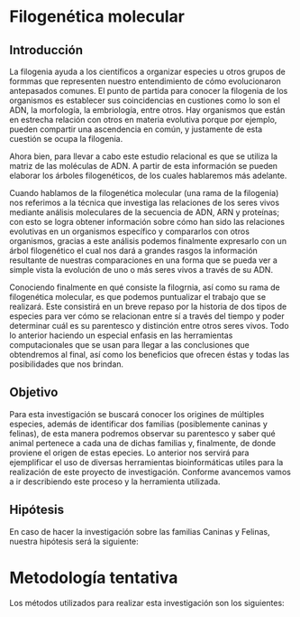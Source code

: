 # Filogenética molecular

## Introducción

La filogenia ayuda a los científicos a organizar especies u otros grupos de formmas que representen nuestro
entendimiento de cómo evolucionaron antepasados comunes. El punto de partida para conocer la filogenia de los
organismos es establecer sus coincidencias en custiones como lo son el ADN, la morfología, la embriología, entre
otros. Hay organismos que están en estrecha relación con otros en materia evolutiva porque por ejemplo,
pueden compartir una ascendencia en común, y justamente de esta cuestión se ocupa la filogenia.

Ahora bien, para llevar a cabo este estudio relacional es que se utiliza la matriz de las moléculas de ADN. A partir
de esta información se pueden elaborar los árboles filogenéticos, de los cuales hablaremos más adelante.

Cuando hablamos de la filogenética molecular (una rama de la filogenia) nos referimos a la técnica que investiga las relaciones
de los seres vivos mediante análisis moleculares de la secuencia de ADN, ARN y proteínas; con esto se logra obtener información
sobre cómo han sido las relaciones evolutivas en un organismos específico y compararlos con otros organismos, gracias a este análisis
podemos finalmente expresarlo con un árbol filogenético el cual nos dará a grandes rasgos la información resultante de nuestras 
comparaciones en una forma que se pueda ver a simple vista la evolución de uno o más seres vivos a través de su ADN.

Conociendo finalmente en qué consiste la filogrnia, así como su rama de filogenética molecular, es que podemos puntualizar el trabajo
que se realizará. Este consistirá en un breve repaso por la historia de dos tipos de especies para ver cómo se relacionan entre sí a través
del tiempo y poder determinar cuál es su parentesco y distinción entre otros seres vivos. Todo lo anterior haciendo un especial enfasis en las herramientas
computacionales que se usan para llegar a las conclusiones que obtendremos al final, así como los beneficios que ofrecen éstas y 
todas las posibilidades que nos brindan.

## Objetivo

Para esta investigación se buscará conocer los origines de múltiples especies, además de identificar dos familias (posiblemente caninas y felinas),
de esta manera podremos observar su parentesco y saber qué animal pertenece a cada una de dichas familias y, finalmente, de donde proviene el origen 
de estas epecies. Lo anterior nos servirá para ejemplificar el uso de diversas herramientas bioinformáticas utiles para la realización de este
proyecto de investigación. Conforme avancemos vamos a ir describiendo este proceso y la herramienta utilizada.

## Hipótesis

En caso de hacer la investigación sobre las familias Caninas y Felinas, nuestra hipótesis será la siguiente:

> 

# Metodología tentativa

Los métodos utilizados para realizar esta investigación son los siguientes:

